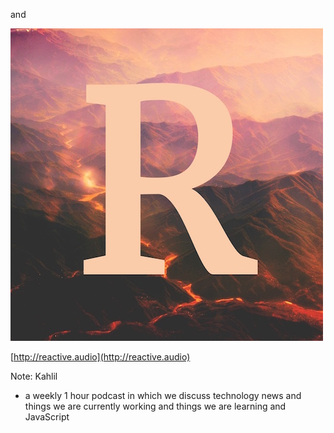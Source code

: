 and

![](/img/reactive.jpg)

[http://reactive.audio](http://reactive.audio)

Note:
Kahlil

- a weekly 1 hour podcast in which we discuss technology news and things we are
currently working and things we are learning and JavaScript
